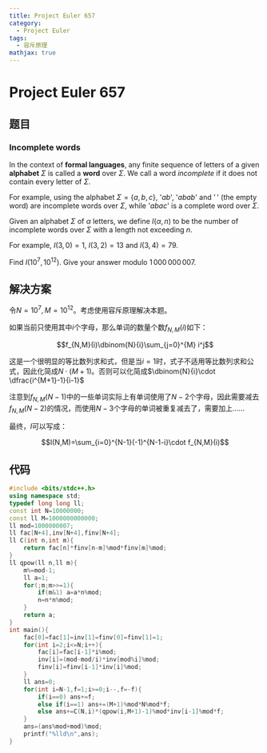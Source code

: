 ```yaml
---
title: Project Euler 657
category:
  - Project Euler
tags:
  - 容斥原理
mathjax: true
---
```

<escape><!-- more --></escape>
    
# Project Euler 657
## 题目
### Incomplete words


In the context of **formal languages**, any finite sequence of letters of a given **alphabet** $\Sigma$ is called a **word** over $\Sigma$. We call a word *incomplete* if it does not contain every letter of $\Sigma$.

For example, using the alphabet $\Sigma=\{ a, b, c\}$, '$ab$', '$abab$' and '$\,$' (the empty word) are incomplete words over $\Sigma$, while '$abac$' is a complete word over $\Sigma$.

Given an alphabet $\Sigma$ of $\alpha$ letters, we define $I(\alpha,n)$ to be the number of incomplete words over $\Sigma$ with a length not exceeding $n$.

For example, $I(3,0)=1$, $I(3,2)=13$ and $I(3,4)=79$.

Find $I(10^7,10^{12})$. Give your answer modulo $1\,000\,000\,007$.




## 解决方案

令$N=10^7,M=10^{12}$。考虑使用容斥原理解决本题。

如果当前只使用其中$i$个字母，那么单词的数量个数$f_{N,M}(i)$如下：

$$f_{N,M}(i)\dbinom{N}{i}\sum_{j=0}^{M} i^j$$

这是一个很明显的等比数列求和式，但是当$i=1$时，式子不适用等比数列求和公式，因此化简成$N\cdot (M+1)$。否则可以化简成$\dbinom{N}{i}\cdot \dfrac{i^{M+1}-1}{i-1}$

注意到$f_{N,M}(N-1)$中的一些单词实际上有单词使用了$N-2$个字母，因此需要减去$f_{N,M}(N-2)$的情况，而使用$N-3$个字母的单词被重复减去了，需要加上……

最终，$I$可以写成：

$$I(N,M)=\sum_{i=0}^{N-1}(-1)^{N-1-i}\cdot f_{N,M}(i)$$

## 代码


```C++
#include <bits/stdc++.h>
using namespace std;
typedef long long ll;
const int N=10000000;
const ll M=1000000000000;
ll mod=1000000007;
ll fac[N+4],inv[N+4],finv[N+4];
ll C(int n,int m){
    return fac[n]*finv[n-m]%mod*finv[m]%mod;
}
ll qpow(ll n,ll m){
    m%=mod-1;
    ll a=1;
    for(;m;m>>=1){
        if(m&1) a=a*n%mod;
        n=n*n%mod;
    }
    return a;
}
int main(){
    fac[0]=fac[1]=inv[1]=finv[0]=finv[1]=1;
    for(int i=2;i<=N;i++){
        fac[i]=fac[i-1]*i%mod;
        inv[i]=(mod-mod/i)*inv[mod%i]%mod;
        finv[i]=finv[i-1]*inv[i]%mod;
    }
    ll ans=0;
    for(int i=N-1,f=1;i>=0;i--,f=-f){
        if(i==0) ans+=f;
        else if(i==1) ans+=(M+1)%mod*N%mod*f;
        else ans+=C(N,i)*(qpow(i,M+1)-1)%mod*inv[i-1]%mod*f;
    }
    ans=(ans%mod+mod)%mod;
    printf("%lld\n",ans);
}

```